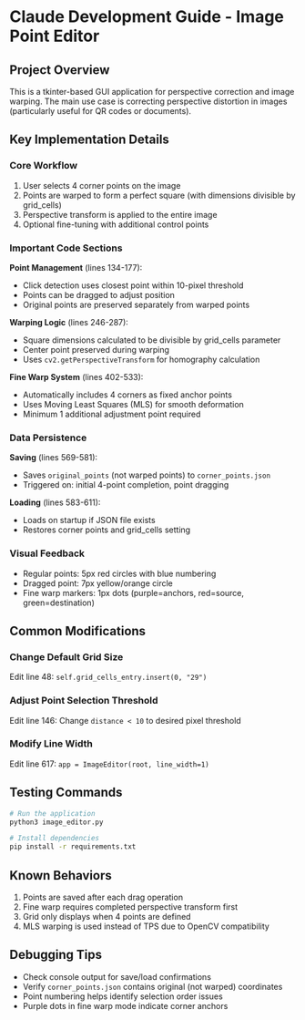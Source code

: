 # Claude Development Guide - Image Point Editor

## Project Overview

This is a tkinter-based GUI application for perspective correction and image warping. The main use case is correcting perspective distortion in images (particularly useful for QR codes or documents).

## Key Implementation Details

### Core Workflow
1. User selects 4 corner points on the image
2. Points are warped to form a perfect square (with dimensions divisible by grid_cells)
3. Perspective transform is applied to the entire image
4. Optional fine-tuning with additional control points

### Important Code Sections

**Point Management** (lines 134-177):
- Click detection uses closest point within 10-pixel threshold
- Points can be dragged to adjust position
- Original points are preserved separately from warped points

**Warping Logic** (lines 246-287):
- Square dimensions calculated to be divisible by grid_cells parameter
- Center point preserved during warping
- Uses `cv2.getPerspectiveTransform` for homography calculation

**Fine Warp System** (lines 402-533):
- Automatically includes 4 corners as fixed anchor points
- Uses Moving Least Squares (MLS) for smooth deformation
- Minimum 1 additional adjustment point required

### Data Persistence

**Saving** (lines 569-581):
- Saves `original_points` (not warped points) to `corner_points.json`
- Triggered on: initial 4-point completion, point dragging

**Loading** (lines 583-611):
- Loads on startup if JSON file exists
- Restores corner points and grid_cells setting

### Visual Feedback

- Regular points: 5px red circles with blue numbering
- Dragged point: 7px yellow/orange circle
- Fine warp markers: 1px dots (purple=anchors, red=source, green=destination)

## Common Modifications

### Change Default Grid Size
Edit line 48: `self.grid_cells_entry.insert(0, "29")`

### Adjust Point Selection Threshold
Edit line 146: Change `distance < 10` to desired pixel threshold

### Modify Line Width
Edit line 617: `app = ImageEditor(root, line_width=1)`

## Testing Commands

```bash
# Run the application
python3 image_editor.py

# Install dependencies
pip install -r requirements.txt
```

## Known Behaviors

1. Points are saved after each drag operation
2. Fine warp requires completed perspective transform first
3. Grid only displays when 4 points are defined
4. MLS warping is used instead of TPS due to OpenCV compatibility

## Debugging Tips

- Check console output for save/load confirmations
- Verify `corner_points.json` contains original (not warped) coordinates
- Point numbering helps identify selection order issues
- Purple dots in fine warp mode indicate corner anchors